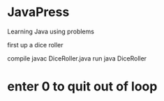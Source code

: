 # JavaPress
Learning Java using problems

first up a dice roller

compile javac DiceRoller.java
run java DiceRoller
# enter 0 to quit out of loop
